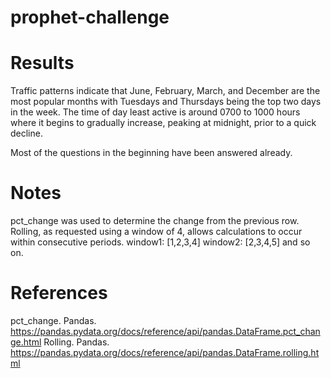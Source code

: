 # prophet-challenge

# Results
Traffic patterns indicate that June, February, March, and December are the most popular months with Tuesdays and Thursdays being the top two days in the week.  The time of day least active is around 0700 to 1000 hours where it begins to gradually increase, peaking at midnight, prior to a quick decline.

Most of the questions in the beginning have been answered already.

# Notes
pct_change was used to determine the change from the previous row.
Rolling, as requested using a window of 4, allows calculations to occur within consecutive periods.
window1: [1,2,3,4]
window2: [2,3,4,5] and so on.

# References
pct_change. Pandas. https://pandas.pydata.org/docs/reference/api/pandas.DataFrame.pct_change.html
Rolling. Pandas. https://pandas.pydata.org/docs/reference/api/pandas.DataFrame.rolling.html